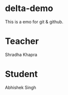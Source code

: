 # delta-demo
This is a emo for git &amp; github.

# Teacher
Shradha Khapra

# Student
Abhishek Singh